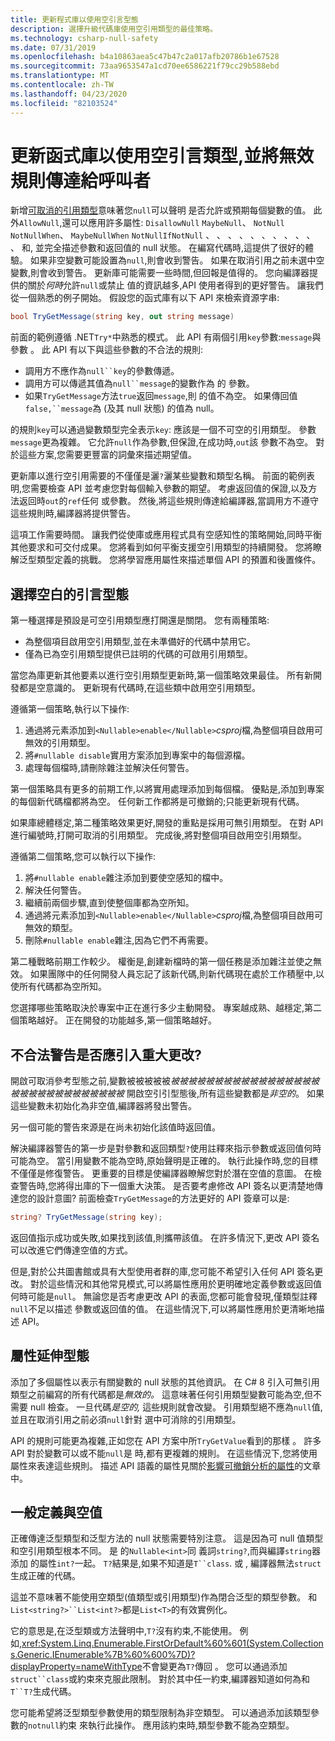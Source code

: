 ```yaml
---
title: 更新程式庫以使用空引言型態
description: 選擇升級代碼庫使用空引用類型的最佳策略。
ms.technology: csharp-null-safety
ms.date: 07/31/2019
ms.openlocfilehash: b4a10863aea5c47b47c2a017afb20786b1e67528
ms.sourcegitcommit: 73aa9653547a1cd70ee6586221f79cc29b588ebd
ms.translationtype: MT
ms.contentlocale: zh-TW
ms.lasthandoff: 04/23/2020
ms.locfileid: "82103524"
---
```

# <a name="update-libraries-to-use-nullable-reference-types-and-communicate-nullable-rules-to-callers"></a>更新函式庫以使用空引言類型,並將無效規則傳達給呼叫者

新增[可取消的引用類型](nullable-references.md)意味著您`null`可以聲明 是否允許或預期每個變數的值。 此外`AllowNull`,還可以應用許多屬性: `DisallowNull` `MaybeNull`、 `NotNull` `NotNullWhen`、 `MaybeNullWhen` `NotNullIfNotNull` 、 、 、 、 、 、 、 、 、 、 、 和, 並完全描述參數和返回值的 null 狀態。 在編寫代碼時,這提供了很好的體驗。 如果非空變數可能設置為`null`,則會收到警告。 如果在取消引用之前未選中空變數,則會收到警告。 更新庫可能需要一些時間,但回報是值得的。 您向編譯器提供的關於*何時*允許`null`或禁止 值的資訊越多,API 使用者得到的更好警告。 讓我們從一個熟悉的例子開始。 假設您的函式庫有以下 API 來檢索資源字串:

```csharp
bool TryGetMessage(string key, out string message)
```

前面的範例遵循 .NET`Try*`中熟悉的模式。 此 API 有兩個引用`key`參數:`message`與 參數 。 此 API 有以下與這些參數的不合法的規則:

- 調用方不應作為`null``key`的參數傳遞。
- 調用方可以傳遞其值為`null``message`的變數作為 的 參數。
- 如果`TryGetMessage`方法`true`返回`message`,則 的值不為空。 如果傳回值`false,``message`為 (及其 null 狀態) 的值為 null。

的規則`key`可以通過變數類型完全表示`key`: 應該是一個不可空的引用類型。 參數`message`更為複雜。 它允許`null`作為參數,但保證,在成功時,`out`該 參數不為空。 對於這些方案,您需要更豐富的詞彙來描述期望值。

更新庫以進行空引用需要的不僅僅是灑`?`灑某些變數和類型名稱。 前面的範例表明,您需要檢查 API 並考慮您對每個輸入參數的期望。 考慮返回值的保證,以及方法返回時`out`的`ref`任何 或參數。 然後,將這些規則傳達給編譯器,當調用方不遵守這些規則時,編譯器將提供警告。

這項工作需要時間。 讓我們從使庫或應用程式具有空感知性的策略開始,同時平衡其他要求和可交付成果。 您將看到如何平衡支援空引用類型的持續開發。 您將瞭解泛型類型定義的挑戰。 您將學習應用屬性來描述單個 API 的預置和後置條件。

## <a name="choose-a-strategy-for-nullable-reference-types"></a>選擇空白的引言型態

第一種選擇是預設是可空引用類型應打開還是關閉。 您有兩種策略:

- 為整個項目啟用空引用類型,並在未準備好的代碼中禁用它。
- 僅為已為空引用類型提供已註明的代碼的可啟用引用類型。

當您為庫更新其他要素以進行空引用類型更新時,第一個策略效果最佳。 所有新開發都是空意識的。 更新現有代碼時,在這些類中啟用空引用類型。

遵循第一個策略,執行以下操作:

1. 通過將元素添加到`<Nullable>enable</Nullable>`*csproj*檔,為整個項目啟用可無效的引用類型。
1. 將`#nullable disable`實用方案添加到專案中的每個源檔。
1. 處理每個檔時,請刪除雜注並解決任何警告。

第一個策略具有更多的前期工作,以將實用處理添加到每個檔。 優點是,添加到專案的每個新代碼檔都將為空。 任何新工作都將是可撤銷的;只能更新現有代碼。

如果庫總體穩定,第二種策略效果更好,開發的重點是採用可無引用類型。 在對 API 進行編號時,打開可取消的引用類型。 完成後,將對整個項目啟用空引用類型。

遵循第二個策略,您可以執行以下操作:

1. 將`#nullable enable`雜注添加到要使空感知的檔中。
1. 解決任何警告。
1. 繼續前兩個步驟,直到使整個庫都為空所知。
1. 通過將元素添加到`<Nullable>enable</Nullable>`*csproj*檔,為整個項目啟用可無效的類型。
1. 刪除`#nullable enable`雜注,因為它們不再需要。

第二種戰略前期工作較少。 權衡是,創建新檔時的第一個任務是添加雜注並使之無效。 如果團隊中的任何開發人員忘記了該新代碼,則新代碼現在處於工作積壓中,以使所有代碼都為空所知。

您選擇哪些策略取決於專案中正在進行多少主動開發。 專案越成熟、越穩定,第二個策略越好。 正在開發的功能越多,第一個策略越好。

## <a name="should-nullable-warnings-introduce-breaking-changes"></a>不合法警告是否應引入重大更改?

開啟可取消參考型態之前,變數被被被被被*被被被被被被被被被被被被被被被被被被被被被被被被被被被被被被* 開啟空引引型態後,所有這些變數都是*非空的*。 如果這些變數未初始化為非空值,編譯器將發出警告。

另一個可能的警告來源是在尚未初始化該值時返回值。

解決編譯器警告的第一步是對參數和返回類型`?`使用註釋來指示參數或返回值何時可能為空。 當引用變數不能為空時,原始聲明是正確的。 執行此操作時,您的目標不僅僅是修復警告。 更重要的目標是使編譯器瞭解您對於潛在空值的意圖。 在檢查警告時,您將得出庫的下一個重大決策。 是否要考慮修改 API 簽名以更清楚地傳達您的設計意圖? 前面檢查`TryGetMessage`的方法更好的 API 簽章可以是:

```csharp
string? TryGetMessage(string key);
```

返回值指示成功或失敗,如果找到該值,則攜帶該值。 在許多情況下,更改 API 簽名可以改進它們傳達空值的方式。

但是,對於公共圖書館或具有大型使用者群的庫,您可能不希望引入任何 API 簽名更改。 對於這些情況和其他常見模式,可以將屬性應用於更明確地定義參數或返回值何時可能是`null`。 無論您是否考慮更改 API 的表面,您都可能會發現,僅類型註釋`null`不足以描述 參數或返回值的值。 在這些情況下,可以將屬性應用於更清晰地描述 API。

## <a name="attributes-extend-type-annotations"></a>屬性延伸型態

添加了多個屬性以表示有關變數的 null 狀態的其他資訊。 在 C# 8 引入可無引用類型之前編寫的所有代碼都是*無效的。* 這意味著任何引用類型變數可能為空,但不需要 null 檢查。 一旦代碼*是空的,* 這些規則就會改變。 引用類型絕不應為`null`值,並且在取消引用之前必須`null`針對 選中可消除的引用類型。

API 的規則可能更為複雜,正如您在 API 方案中所`TryGetValue`看到的那樣 。 許多 API 對於變數可以或不能`null`是 時,都有更複雜的規則。 在這些情況下,您將使用屬性來表達這些規則。 描述 API 語義的屬性見關於[影響可撤銷分析的屬性](./language-reference/attributes/nullable-analysis.md)的文章中。

## <a name="generic-definitions-and-nullability"></a>一般定義與空值

正確傳達泛型類型和泛型方法的 null 狀態需要特別注意。 這是因為可 null 值類型和空引用類型根本不同。 是 的`Nullable<int>`同 義詞`string?`,而與編譯`string`器添加 的屬性`int?`一起。 `T?`結果是,如果不知道是`T``class`. 或 , 編譯器無法`struct`生成正確的代碼。

這並不意味著不能使用空類型(值類型或引用類型)作為閉合泛型的類型參數。 和`List<string?>``List<int?>`都是`List<T>`的有效實例化。

它的意思是,在泛型類或方法聲明中,`T?`沒有約束,不能使用。 例如,<xref:System.Linq.Enumerable.FirstOrDefault%60%601(System.Collections.Generic.IEnumerable%7B%60%600%7D)?displayProperty=nameWithType>不會變更為`T?`傳回 。 您可以通過添加`struct``class`或約束來克服此限制。 對於其中任一約束,編譯器知道如何為和`T``T?`生成代碼。

您可能希望將泛型類型參數使用的類型限制為非空類型。 可以通過添加該類型參數的`notnull`約束 來執行此操作。 應用該約束時,類型參數不能為空類型。
